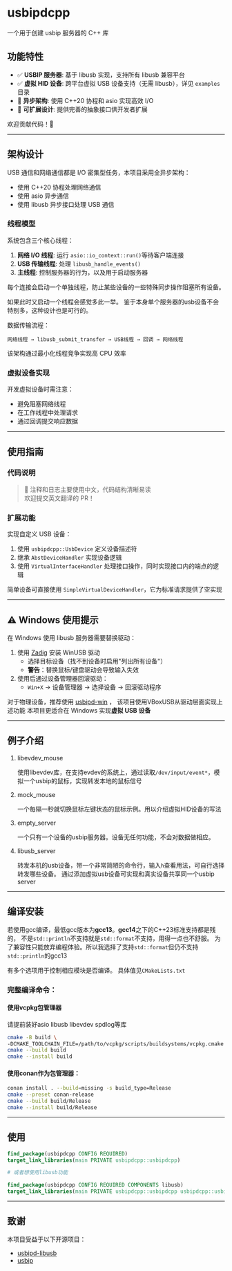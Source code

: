 # usbipdcpp

一个用于创建 usbip 服务器的 C++ 库

## 功能特性

- ✅ **USBIP 服务器**: 基于 libusb 实现，支持所有 libusb 兼容平台
- ✅ **虚拟 HID 设备**: 跨平台虚拟 USB 设备支持（无需 libusb），详见 `examples` 目录
- 🚀 **异步架构**: 使用 C++20 协程和 asio 实现高效 I/O
- 🧩 **可扩展设计**: 提供完善的抽象接口供开发者扩展

欢迎贡献代码！🚀

---

## 架构设计

USB 通信和网络通信都是 I/O 密集型任务，本项目采用全异步架构：

- 使用 C++20 协程处理网络通信
- 使用 asio 异步通信
- 使用 libusb 异步接口处理 USB 通信

### 线程模型

系统包含三个核心线程：

1. **网络 I/O 线程**: 运行 `asio::io_context::run()`等待客户端连接
2. **USB 传输线程**: 处理 `libusb_handle_events()`
3. **主线程**: 控制服务器的行为，以及用于启动服务器

每个连接会启动一个单独线程，防止某些设备的一些特殊同步操作阻塞所有设备。

如果此时又启动一个线程会感觉多此一举。
鉴于本身单个服务器的usb设备不会特别多，这种设计也是可行的。

数据传输流程：

```
网络线程 → libusb_submit_transfer → USB线程 → 回调 → 网络线程
```

该架构通过最小化线程竞争实现高 CPU 效率

### 虚拟设备实现

开发虚拟设备时需注意：

- 避免阻塞网络线程
- 在工作线程中处理请求
- 通过回调提交响应数据

---

## 使用指南

### 代码说明

> 📝 注释和日志主要使用中文，代码结构清晰易读  
> 欢迎提交英文翻译的 PR！

### 扩展功能

实现自定义 USB 设备：

1. 使用 `usbipdcpp::UsbDevice` 定义设备描述符
2. 继承 `AbstDeviceHandler` 实现设备逻辑
3. 使用 `VirtualInterfaceHandler` 处理接口操作，同时实现接口内的端点的逻辑

简单设备可直接使用 `SimpleVirtualDeviceHandler`，它为标准请求提供了空实现

---

## ⚠️ Windows 使用提示

在 Windows 使用 libusb 服务器需要替换驱动：

1. 使用 [Zadig](https://zadig.akeo.ie/) 安装 WinUSB 驱动
    - 选择目标设备（找不到设备时启用"列出所有设备"）
    - **警告**：替换鼠标/键盘驱动会导致输入失效
2. 使用后通过设备管理器回滚驱动：
    - `Win+X` → 设备管理器 → 选择设备 → 回滚驱动程序

对于物理设备，推荐使用 [usbipd-win](https://github.com/dorssel/usbipd-win) ，
该项目使用VBoxUSB从驱动层面实现上述功能
本项目更适合在 Windows 实现**虚拟 USB 设备**

---

## 例子介绍

1. libevdev_mouse

   使用libevdev库，在支持evdev的系统上，通过读取`/dev/input/event*`，模拟一个usbip的鼠标，实现转发本地的鼠标信号
2. mock_mouse

   一个每隔一秒就切换鼠标左键状态的鼠标示例。用以介绍虚拟HID设备的写法
3. empty_server

   一个只有一个设备的usbip服务器。设备无任何功能，不会对数据做相应。
4. libusb_server

   转发本机的usb设备，带一个非常简陋的命令行，输入`h`查看用法，可自行选择转发哪些设备。
   通过添加虚拟usb设备可实现和真实设备共享同一个usbip server

---

## 编译安装

若使用gcc编译，最低gcc版本为**gcc13**。**gcc14**之下的C++23标准支持都是残的，
不是`std::println`不支持就是`std::format`不支持，用得一点也不舒服。
为了兼容性只能放弃编程体验。所以我选择了支持`std::format`但仍不支持`std::println`的gcc13

有多个选项用于控制相应模块是否编译。
具体值见`CMakeLists.txt`

### 完整编译命令：

#### 使用vcpkg包管理器
请提前装好asio libusb libevdev spdlog等库
```bash
cmake -B build \
-DCMAKE_TOOLCHAIN_FILE=/path/to/vcpkg/scripts/buildsystems/vcpkg.cmake
cmake --build build
cmake --install build
```

#### 使用conan作为包管理器：
```bash
conan install . --build=missing -s build_type=Release
cmake --preset conan-release
cmake --build build/Release
cmake --install build/Release
```

---

## 使用

```cmake
find_package(usbipdcpp CONFIG REQUIRED)
target_link_libraries(main PRIVATE usbipdcpp::usbipdcpp)

# 或者想使用libusb功能

find_package(usbipdcpp CONFIG REQUIRED COMPONENTS libusb)
target_link_libraries(main PRIVATE usbipdcpp::usbipdcpp usbipdcpp::usbipdcpp_libusb)
```

---

## 致谢

本项目受益于以下开源项目：

- [usbipd-libusb](https://github.com/raydudu/usbipd-libusb)
- [usbip](https://github.com/jiegec/usbip)